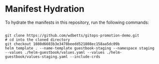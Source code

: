 
# Manifest Hydration

To hydrate the manifests in this repository, run the following commands:

```shell

git clone https://github.com/wdbetts/gitops-promotion-demo.git
# cd into the cloned directory
git checkout 1080d6603b3e3478beedd521808ec158aa5dc09b
helm template . --name-template guestbook-staging --namespace staging --values ./helm-guestbook/values.yaml --values ./helm-guestbook/values-staging.yaml --include-crds
```